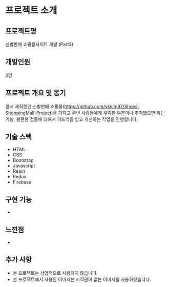 # 프로젝트 소개

## 프로젝트명
신발판매 쇼핑몰사이트 개발 (Part3)

## 개발인원
2명

## 프로젝트 개요 및 동기
앞서 제작했던 신발판매 쇼핑몰(https://github.com/ykkim97/Shoes-ShoppingMall-Project)을 가지고 주변 사람들에게 부족한 부분이나 추가했으면 하는 기능, 불편한 점들에 대해서 피드백을 받고 개선하는 작업을 진행합니다.

## 기술 스택

- HTML
- CSS
- Bootstrap
- Javascript
- React
- Redux
- Firebase

## 구현 기능
-

## 느낀점
-

## 추가 사항
- 본 프로젝트는 상업적으로 사용되지 않습니다.
- 본 프로젝트에서 사용된 이미지는 저작권이 없는 이미지를 사용하였습니다.
